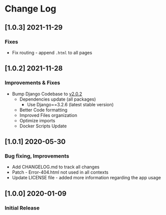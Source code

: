 # Change Log

## [1.0.3] 2021-11-29
### Fixes

- Fix routing - append `.html` to all pages

## [1.0.2] 2021-11-28
### Improvements & Fixes

- Bump Django Codebase to [v2.0.2](https://github.com/app-generator/boilerplate-code-django-dashboard/releases)
  - Dependencies update (all packages)
    - Use Django==3.2.6 (latest stable version)
  - Better Code formatting
  - Improved Files organization
  - Optimize imports
  - Docker Scripts Update 

## [1.0.1] 2020-05-30
### Bug fixing, Improvements
- Add CHANGELOG.md to track all changes
- Patch - Error-404.html not used in all contexts
- Update LICENSE file - added more information regarding the app usage

## [1.0.0] 2020-01-09
### Initial Release
